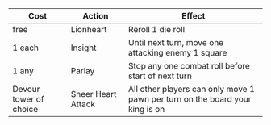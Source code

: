 | Cost                   | Action             | Effect                                             |
| ---------------------- | ------------------ | -------------------------------------------------- |
| free                   | Lionheart          | Reroll 1 die roll                                  |
| 1 each                 | Insight            | Until next turn, move one attacking enemy 1 square |
| 1 any                  | Parlay             | Stop any one combat roll before start of next turn |
| Devour tower of choice | Sheer Heart Attack | All other players can only move 1 pawn per turn on the board your king is on    |
